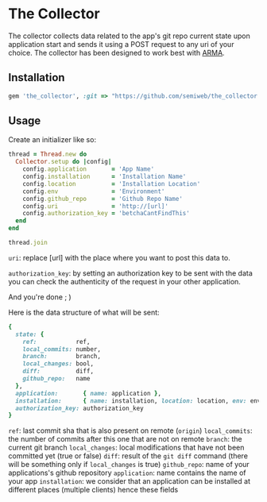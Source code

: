 The Collector
====================

The collector collects data related to the app's git repo current state upon application start and sends it using a POST request to any uri of your choice.
The collector has been designed to work best with [ARMA](https://github.com/semiweb/arma).

## Installation

```ruby
gem 'the_collector', :git => "https://github.com/semiweb/the_collector.git"
```

## Usage

Create an initializer like so:

```ruby
thread = Thread.new do
  Collector.setup do |config|
    config.application       = 'App Name'
    config.installation      = 'Installation Name'
    config.location          = 'Installation Location'
    config.env               = 'Environment'
    config.github_repo       = 'Github Repo Name'
    config.uri               = 'http://[url]'
    config.authorization_key = 'betchaCantFindThis'
  end
end

thread.join
```

`uri`: replace [url] with the place where you want to post this data to. 

`authorization_key`: by setting an authorization key to be sent with the data you can check the authenticity of the request in your other application.

And you're done ; )

Here is the data structure of what will be sent:

```ruby
{
  state: {
    ref:           ref,
    local_commits: number,
    branch:        branch,
    local_changes: bool,
    diff:          diff,
    github_repo:   name
  },
  application:       { name: application },
  installation:      { name: installation, location: location, env: env },
  authorization_key: authorization_key
}
```

`ref`: last commit sha that is also present on remote (`origin`)
`local_commits`: the number of commits after this one that are not on remote
`branch`: the current git branch
`local_changes`: local modifications that have not been committed yet (true or false)
`diff`: result of the `git diff` command (there will be something only if `local_changes` is true)
`github_repo`: name of your applications's github repository
`application`: name contains the name of your app
`installation`: we consider that an application can be installed at different places (multiple clients) hence these fields